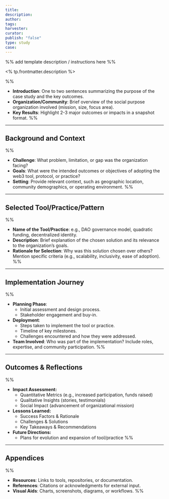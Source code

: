 ```yaml
---
title: 
description: 
author: 
tags: 
harvester: 
curator: 
publish: "false"
type: study
case: 
---
```

%% add template description / instructions here %%

<% tp.frontmatter.description %>

%% 
- **Introduction**: One to two sentences summarizing the purpose of the case study and the key outcomes.
- **Organization/Community**: Brief overview of the social purpose organization involved (mission, size, focus area).
- **Key Results**: Highlight 2-3 major outcomes or impacts in a snapshot format.
 %%
 
---

## Background and Context

%% 
- **Challenge**: What problem, limitation, or gap was the organization facing?
- **Goals**: What were the intended outcomes or objectives of adopting the web3 tool, protocol, or practice?
- **Setting**: Provide relevant context, such as geographic location, community demographics, or operating environment.
 %%
 
---

## Selected Tool/Practice/Pattern

%% 
- **Name of the Tool/Practice**: e.g., DAO governance model, quadratic funding, decentralized identity.
- **Description**: Brief explanation of the chosen solution and its relevance to the organization’s goals.
- **Rationale for Selection**: Why was this solution chosen over others? Mention specific criteria (e.g., scalability, inclusivity, ease of adoption).
 %%

---

## Implementation Journey

%% 
- **Planning Phase**:
    - Initial assessment and design process.
    - Stakeholder engagement and buy-in.
- **Deployment**:
    - Steps taken to implement the tool or practice.
    - Timeline of key milestones.
    - Challenges encountered and how they were addressed.
- **Team Involved**: Who was part of the implementation? Include roles, expertise, and community participation.
 %%

---

## Outcomes & Reflections

%% 
* **Impact Assessment:**
    * Quantitative Metrics (e.g., increased participation, funds raised)
    * Qualitative Insights (stories, testimonials)
    * Social Impact (advancement of organizational mission)
* **Lessons Learned:**
    * Success Factors & Rationale
    * Challenges & Solutions
    * Key Takeaways & Recommendations
* **Future Directions:**
    * Plans for evolution and expansion of tool/practice
 %%

---

## Appendices

%% 
- **Resources**: Links to tools, repositories, or documentation.
- **References**: Citations or acknowledgments for external input.
- **Visual Aids**: Charts, screenshots, diagrams, or workflows.
 %%
